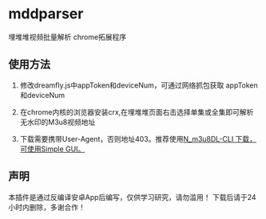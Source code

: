 <h1>mddparser</h1>
<p> 埋堆堆视频批量解析 chrome拓展程序</p>
<h2>使用方法</h2>
<ol>
<li>
<p>修改dreamfly.js中appToken和deviceNum，可通过网络抓包获取 appToken和deviceNum</p>
</li>
<li>
<p>在chrome内核的浏览器安装crx,在埋堆堆页面右击选择单集或全集即可解析无水印的M3u8视频地址</p>
</li>
<li>
<p>下载需要携带User-Agent，否则地址403。推荐使用<a href="https://github.com/nilaoda/N_m3u8DL-CLI" rel="nofollow">N_m3u8DL-CLI
下载，可使用Simple GUI。</a></p>
</li>
</ol>
<h2>声明</h2>
<p>本插件是通过反编译安卓App后编写，仅供学习研究，请勿滥用！
 下载后请于24小时内删除，多谢合作！</p>
 
